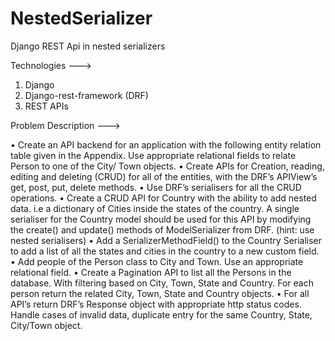 # NestedSerializer
Django REST Api in nested serializers


Technologies --->
1. Django
2. Django-rest-framework (DRF)
3. REST APIs

Problem Description --->


• Create an API backend for an application with the following entity relation table given in
the Appendix. Use appropriate relational fields to relate Person to one of the City/
Town objects.
• Create APIs for Creation, reading, editing and deleting (CRUD) for all of the entities, with
the DRF’s APIView’s get, post, put, delete methods.
• Use DRF’s serialisers for all the CRUD operations.
• Create a CRUD API for Country with the ability to add nested data. i.e a dictionary of
Cities inside the states of the country. A single serialiser for the Country model should
be used for this API by modifying the create() and update() methods of
ModelSerializer from DRF. (hint: use nested serialisers)
• Add a SerializerMethodField() to the Country Serialiser to add a list of all the
states and cities in the country to a new custom field.
• Add people of the Person class to City and Town. Use an appropriate relational field.
• Create a Pagination API to list all the Persons in the database. With filtering based on
City, Town, State and Country. For each person return the related City, Town,
State and Country objects.
• For all API’s return DRF’s Response object with appropriate http status codes. Handle
cases of invalid data, duplicate entry for the same Country, State, City/Town object.

